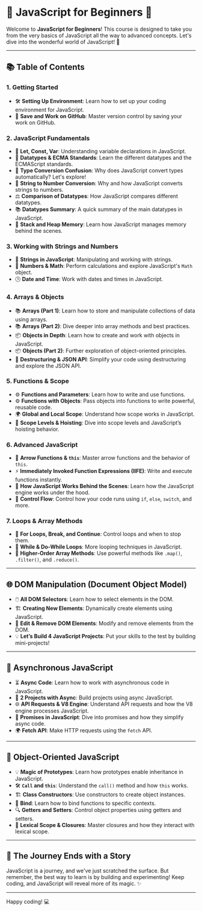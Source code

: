 # 🌟 JavaScript for Beginners 🌟

Welcome to **JavaScript for Beginners**! This course is designed to take you from the very basics of JavaScript all the way to advanced concepts. Let's dive into the wonderful world of JavaScript! 🚀

---

## 📚 Table of Contents

### **1. Getting Started**
- 🛠️ **Setting Up Environment**: Learn how to set up your coding environment for JavaScript.
- 💾 **Save and Work on GitHub**: Master version control by saving your work on GitHub.

### **2. JavaScript Fundamentals**
- 🔑 **Let, Const, Var**: Understanding variable declarations in JavaScript.
- 🧩 **Datatypes & ECMA Standards**: Learn the different datatypes and the ECMAScript standards.
- 🔄 **Type Conversion Confusion**: Why does JavaScript convert types automatically? Let's explore!
- 🔢 **String to Number Conversion**: Why and how JavaScript converts strings to numbers.
- ⚖️ **Comparison of Datatypes**: How JavaScript compares different datatypes.
- 📚 **Datatypes Summary**: A quick summary of the main datatypes in JavaScript.
- 🧠 **Stack and Heap Memory**: Learn how JavaScript manages memory behind the scenes.

### **3. Working with Strings and Numbers**
- 📝 **Strings in JavaScript**: Manipulating and working with strings.
- 🔢 **Numbers & Math**: Perform calculations and explore JavaScript's `Math` object.
- 🕒 **Date and Time**: Work with dates and times in JavaScript.

### **4. Arrays & Objects**
- 📚 **Arrays (Part 1)**: Learn how to store and manipulate collections of data using arrays.
- 📚 **Arrays (Part 2)**: Dive deeper into array methods and best practices.
- 📦 **Objects in Depth**: Learn how to create and work with objects in JavaScript.
- 📦 **Objects (Part 2)**: Further exploration of object-oriented principles.
- 🧩 **Destructuring & JSON API**: Simplify your code using destructuring and explore the JSON API.

### **5. Functions & Scope**
- ⚙️ **Functions and Parameters**: Learn how to write and use functions.
- ⚙️ **Functions with Objects**: Pass objects into functions to write powerful, reusable code.
- 🌍 **Global and Local Scope**: Understand how scope works in JavaScript.
- 🚀 **Scope Levels & Hoisting**: Dive into scope levels and JavaScript’s hoisting behavior.

### **6. Advanced JavaScript**
- 🏹 **Arrow Functions & `this`**: Master arrow functions and the behavior of `this`.
- ⚡ **Immediately Invoked Function Expressions (IIFE)**: Write and execute functions instantly.
- 🧠 **How JavaScript Works Behind the Scenes**: Learn how the JavaScript engine works under the hood.
- 🔁 **Control Flow**: Control how your code runs using `if`, `else`, `switch`, and more.

### **7. Loops & Array Methods**
- 🔄 **For Loops, Break, and Continue**: Control loops and when to stop them.
- 🔁 **While & Do-While Loops**: More looping techniques in JavaScript.
- 🚀 **Higher-Order Array Methods**: Use powerful methods like `.map()`, `.filter()`, and `.reduce()`.

---

## 🌐 **DOM Manipulation** (Document Object Model)
- 🖱️ **All DOM Selectors**: Learn how to select elements in the DOM.
- 🏗️ **Creating New Elements**: Dynamically create elements using JavaScript.
- 📝 **Edit & Remove DOM Elements**: Modify and remove elements from the DOM.
- 💡 **Let’s Build 4 JavaScript Projects**: Put your skills to the test by building mini-projects!

---

## 🔄 **Asynchronous JavaScript**
- ⏳ **Async Code**: Learn how to work with asynchronous code in JavaScript.
- 🚀 **2 Projects with Async**: Build projects using async JavaScript.
- 🌐 **API Requests & V8 Engine**: Understand API requests and how the V8 engine processes JavaScript.
- 🤝 **Promises in JavaScript**: Dive into promises and how they simplify async code.
- 🌍 **Fetch API**: Make HTTP requests using the `fetch` API.

---

## 🧩 **Object-Oriented JavaScript**
- 💡 **Magic of Prototypes**: Learn how prototypes enable inheritance in JavaScript.
- 🛠️ **`Call` and `this`**: Understand the `call()` method and how `this` works.
- 🏗️ **Class Constructors**: Use constructors to create object instances.
- 🔗 **Bind**: Learn how to bind functions to specific contexts.
- 🔍 **Getters and Setters**: Control object properties using getters and setters.
- 🧠 **Lexical Scope & Closures**: Master closures and how they interact with lexical scope.

---

## 🎉 **The Journey Ends with a Story**  
JavaScript is a journey, and we've just scratched the surface. But remember, the best way to learn is by building and experimenting! Keep coding, and JavaScript will reveal more of its magic. ✨

---

Happy coding! 💻
